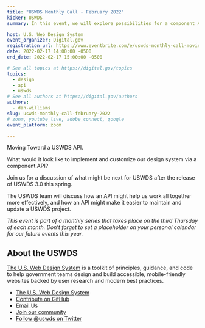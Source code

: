 ```yaml
---
title: "USWDS Monthly Call - February 2022"
kicker: USWDS
summary: In this event, we will explore possibilities for a component API for the U.S. Web Design System.

host: U.S. Web Design System
event_organizer: Digital.gov
registration_url: https://www.eventbrite.com/e/uswds-monthly-call-moving-toward-a-uswds-api-feb-2022-tickets-267702765177
date: 2022-02-17 14:00:00 -0500
end_date: 2022-02-17 15:00:00 -0500

# See all topics at https://digital.gov/topics
topics:
  - design
  - api
  - uswds
# See all authors at https://digital.gov/authors
authors:
  - dan-williams
slug: uswds-monthly-call-february-2022
# zoom, youtube_live, adobe_connect, google
event_platform: zoom

---
```


<div class="deck"><p>Moving Toward a USWDS API.</p></div>

What would it look like to implement and customize our design system via a component API? 

Join us for a discussion of what might be next for USWDS after the release of USWDS 3.0 this spring.

The USWDS team will discuss how an API might help us work all together more effectively, and how an API might make it easier to maintain and update a USWDS project. 

*This event is part of a monthly series that takes place on the third Thursday of each month. Don’t forget to set a placeholder on your personal calendar for our future events this year.*

## About the USWDS

[The U.S. Web Design System](https://designsystem.digital.gov/) is a toolkit of principles, guidance, and code to help government teams design and build accessible, mobile-friendly websites backed by user research and modern best practices.

* [The U.S. Web Design System](https://designsystem.digital.gov/)
* [Contribute on GitHub](https://github.com/uswds/uswds/issues)
* [Email Us](mailto:uswds@support.digitalgov.gov)
* [Join our community](https://digital.gov/communities/uswds/)
* [Follow @uswds on Twitter](https://twitter.com/uswds)

